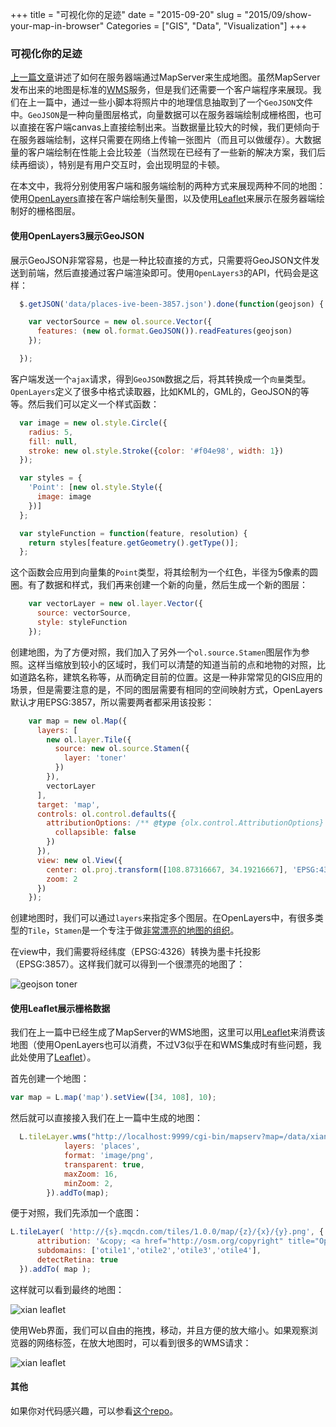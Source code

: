 +++
title = "可视化你的足迹"
date = "2015-09-20"
slug = "2015/09/show-your-map-in-browser"
Categories = ["GIS", "Data", "Visualization"]
+++

### 可视化你的足迹

[上一篇文章](http://icodeit.org/2015/09/visualize-your-steps/)讲述了如何在服务器端通过MapServer来生成地图。虽然MapServer发布出来的地图是标准的[WMS](https://en.wikipedia.org/wiki/Web_Map_Service)服务，但是我们还需要一个客户端程序来展现。我们在上一篇中，通过一些小脚本将照片中的地理信息抽取到了一个`GeoJSON`文件中。`GeoJSON`是一种向量图层格式，向量数据可以在服务器端绘制成栅格图，也可以直接在客户端canvas上直接绘制出来。当数据量比较大的时候，我们更倾向于在服务器端绘制，这样只需要在网络上传输一张图片（而且可以做缓存）。大数据量的客户端绘制在性能上会比较差（当然现在已经有了一些新的解决方案，我们后续再细谈），特别是有用户交互时，会出现明显的卡顿。

在本文中，我将分别使用客户端和服务端绘制的两种方式来展现两种不同的地图：使用[OpenLayers](http://openlayers.org/)直接在客户端绘制矢量图，以及使用[Leaflet](http://leafletjs.com/)来展示在服务器端绘制好的栅格图层。

#### 使用OpenLayers3展示GeoJSON

展示GeoJSON非常容易，也是一种比较直接的方式，只需要将GeoJSON文件发送到前端，然后直接通过客户端渲染即可。使用`OpenLayers3`的API，代码会是这样：

```js
  $.getJSON('data/places-ive-been-3857.json').done(function(geojson) {

    var vectorSource = new ol.source.Vector({
      features: (new ol.format.GeoJSON()).readFeatures(geojson)
    });

  });
```

客户端发送一个`ajax`请求，得到`GeoJSON`数据之后，将其转换成一个`向量`类型。`OpenLayers`定义了很多中格式读取器，比如KML的，GML的，GeoJSON的等等。然后我们可以定义一个样式函数：

```js
  var image = new ol.style.Circle({
    radius: 5,
    fill: null,
    stroke: new ol.style.Stroke({color: '#f04e98', width: 1})
  });

  var styles = {
    'Point': [new ol.style.Style({
      image: image
    })]
  };

  var styleFunction = function(feature, resolution) {
    return styles[feature.getGeometry().getType()];
  };
```

这个函数会应用到向量集的`Point`类型，将其绘制为一个红色，半径为5像素的圆圈。有了数据和样式，我们再来创建一个新的向量，然后生成一个新的图层：

```js
    var vectorLayer = new ol.layer.Vector({
      source: vectorSource,
      style: styleFunction
    });
```

创建地图，为了方便对照，我们加入了另外一个`ol.source.Stamen`图层作为参照。这样当缩放到较小的区域时，我们可以清楚的知道当前的点和地物的对照，比如道路名称，建筑名称等，从而确定目前的位置。这是一种非常常见的GIS应用的场景，但是需要注意的是，不同的图层需要有相同的空间映射方式，OpenLayers默认才用EPSG:3857，所以需要两者都采用该投影：

```js
    var map = new ol.Map({
      layers: [
        new ol.layer.Tile({
          source: new ol.source.Stamen({
            layer: 'toner'
          })
        }),
        vectorLayer
      ],
      target: 'map',
      controls: ol.control.defaults({
        attributionOptions: /** @type {olx.control.AttributionOptions} */ ({
          collapsible: false
        })
      }),
      view: new ol.View({
        center: ol.proj.transform([108.87316667, 34.19216667], 'EPSG:4326', 'EPSG:3857'),
        zoom: 2
      })
    });
```

创建地图时，我们可以通过`layers`来指定多个图层。在OpenLayers中，有很多类型的`Tile`，`Stamen`是一个专注于做[非常漂亮的地图的组织](http://maps.stamen.com/#watercolor/12/37.7706/-122.3782)。

在view中，我们需要将经纬度（EPSG:4326）转换为墨卡托投影（EPSG:3857）。这样我们就可以得到一个很漂亮的地图了：

![geojson toner](/images/2015/09/toner-resized.png)

#### 使用Leaflet展示栅格数据

我们在上一篇中已经生成了MapServer的WMS地图，这里可以用[Leaflet](http://leafletjs.com/)来消费该地图（使用OpenLayers也可以消费，不过V3似乎在和WMS集成时有些问题，我此处使用了[Leaflet](http://leafletjs.com/)）。

首先创建一个地图：

```js
var map = L.map('map').setView([34, 108], 10);
```

然后就可以直接接入我们在上一篇中生成的地图：

```js
  L.tileLayer.wms("http://localhost:9999/cgi-bin/mapserv?map=/data/xian.map", {
            layers: 'places',
            format: 'image/png',
            transparent: true,
            maxZoom: 16,
            minZoom: 2,
        }).addTo(map);
```

便于对照，我们先添加一个底图：

```js
L.tileLayer( 'http://{s}.mqcdn.com/tiles/1.0.0/map/{z}/{x}/{y}.png', {
      attribution: '&copy; <a href="http://osm.org/copyright" title="OpenStreetMap" target="_blank">OpenStreetMap</a> contributors | Tiles Courtesy of <a href="http://www.mapquest.com/" title="MapQuest" target="_blank">MapQuest</a> <img src="http://developer.mapquest.com/content/osm/mq_logo.png" width="16" height="16">',
      subdomains: ['otile1','otile2','otile3','otile4'],
      detectRetina: true
  }).addTo( map );
```

这样就可以看到最终的地图：

![xian leaflet](/images/2015/09/xian-leaflet-resized.png)

使用Web界面，我们可以自由的拖拽，移动，并且方便的放大缩小。如果观察浏览器的网络标签，在放大地图时，可以看到很多的WMS请求：

![xian leaflet](/images/2015/09/wms-requests-resized.png)

#### 其他

如果你对代码感兴趣，可以参看[这个repo](https://github.com/abruzzi/places-ive-been)。
